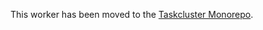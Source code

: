 This worker has been moved to the [Taskcluster Monorepo](https://github.com/taskcluster/taskcluster/tree/master/workers/docker-worker).
